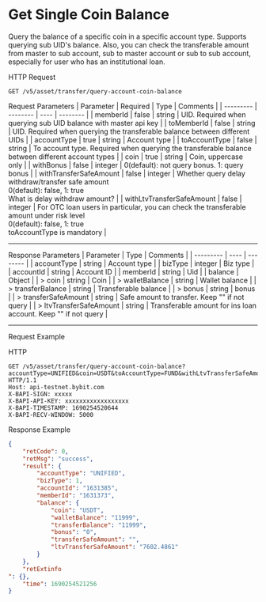 # Get Single Coin Balance
Query the balance of a specific coin in a specific account type. Supports querying sub UID's balance. Also, you can check the transferable amount from master to sub account, sub to master account or sub to sub account, especially for user who has an institutional loan.


HTTP Request
```http
GET /v5/asset/transfer/query-account-coin-balance
```

Request Parameters
| Parameter | Required | Type | Comments |
| --------- | -------- | ---- | -------- |
| memberId | false | string | UID. Required when querying sub UID balance with master api key |
| toMemberId | false | string | UID. Required when querying the transferable balance between different UIDs |
| accountType | true | string | Account type |
| toAccountType | false | string | To account type. Required when querying the transferable balance between different account types |
| coin | true | string | Coin, uppercase only |
| withBonus | false | integer | 0(default): not query bonus. 1: query bonus |
| withTransferSafeAmount | false | integer | Whether query delay withdraw/transfer safe amount <br> 0(default): false, 1: true <br>What is delay withdraw amount? |
| withLtvTransferSafeAmount | false | integer | For OTC loan users in particular, you can check the transferable amount under risk level <br> 0(default): false, 1: true <br> toAccountType is mandatory |

---


Response Parameters
| Parameter | Type | Comments |
| --------- | ---- | -------- |
| accountType | string | Account type |
| bizType | integer | Biz type |
| accountId | string | Account ID |
| memberId | string | Uid |
| balance | Object |
| > coin | string | Coin |
| > walletBalance | string | Wallet balance |
| > transferBalance | string | Transferable balance |
| > bonus | string | bonus |
| > transferSafeAmount | string | Safe amount to transfer. Keep "" if not query |
| > ltvTransferSafeAmount | string | Transferable amount for ins loan account. Keep "" if not query |

---


Request Example

HTTP
 
  
```http
GET /v5/asset/transfer/query-account-coin-balance?accountType=UNIFIED&coin=USDT&toAccountType=FUND&withLtvTransferSafeAmount=1 HTTP/1.1
Host: api-testnet.bybit.com
X-BAPI-SIGN: xxxxx
X-BAPI-API-KEY: xxxxxxxxxxxxxxxxxx
X-BAPI-TIMESTAMP: 1690254520644
X-BAPI-RECV-WINDOW: 5000
```

Response Example
```json
{
    "retCode": 0,
    "retMsg": "success",
    "result": {
        "accountType": "UNIFIED",
        "bizType": 1,
        "accountId": "1631385",
        "memberId": "1631373",
        "balance": {
            "coin": "USDT",
            "walletBalance": "11999",
            "transferBalance": "11999",
            "bonus": "0",
            "transferSafeAmount": "",
            "ltvTransferSafeAmount": "7602.4861"
        }
    },
    "retExtinfo
": {},
    "time": 1690254521256
}
```


